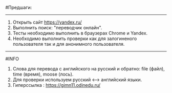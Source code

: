 #Предшаги:
***
1. Открыть сайт https://yandex.ru/
2. Выполнить поиск: "переводчик онлайн".
3. Тесты необходимо выполнить в браузерах Chrome и Yandex.
4. Необходимо выполнить проверки как для залогиненого пользователя так и для анонимного пользователя.

***
#INFO
1. Слова для перевода с английского на русский и обратно: file (файл), time (время), moose (лось).
2. Для проверки используем русский <--> английский языки.
3. Гиперссылка : https://gimn11.odinedu.ru/
